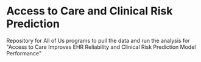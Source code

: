 # Access to Care and Clinical Risk Prediction
Repository for All of Us programs to pull the data and run the analysis for "Access to Care Improves EHR Reliability and Clinical Risk Prediction Model Performance"
